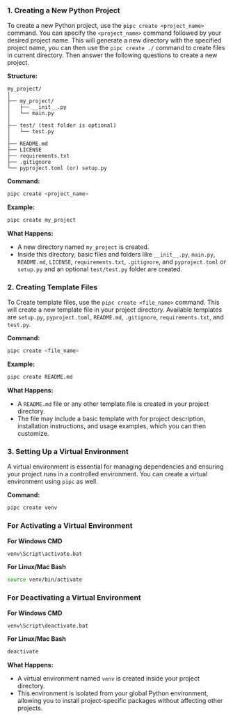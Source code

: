 ### 1. **Creating a New Python Project**
To create a new Python project, use the `pipc create <project_name>` command. You can specify the `<project_name>` command followed by your desired project name. This will generate a new directory with the specified project name, you can then use the `pipc create ./` command to create files in current directory. Then answer the following questions to create a new project.

**Structure:**
```
my_project/
│
├── my_project/
│   ├── __init__.py
│   └── main.py
│
├── test/ (test folder is optional)
│   └── test.py
│
├── README.md
├── LICENSE
├── requirements.txt
├── .gitignore
└── pyproject.toml (or) setup.py
```

**Command:**
```bash
pipc create <project_name>
```

**Example:**
```bash
pipc create my_project
```

**What Happens:**
- A new directory named `my_project` is created.
- Inside this directory, basic files and folders like `__init__.py`, `main.py`, `README.md`, `LICENSE`, `requirements.txt`, `.gitignore`, and `pyproject.toml` or `setup.py`  and an optional `test/test.py` folder are created.

### 2. **Creating Template Files**
To Create template files, use the `pipc create <file_name>` command. This will create a new template file in your project directory. Available templates are `setup.py`, `pyproject.toml`, `README.md`, `.gitignore`, `requirements.txt`, and `test.py`.

**Command:**
```bash
pipc create <file_name>
```

**Example:**
```bash
pipc create README.md
```

**What Happens:**
- A `README.md` file or any other template file is created in your project directory.
- The file may include a basic template with for project description, installation instructions, and usage examples, which you can then customize.



### 3. **Setting Up a Virtual Environment**
A virtual environment is essential for managing dependencies and ensuring your project runs in a controlled environment. You can create a virtual environment using `pipc` as well.

**Command:**
```bash
pipc create venv
```

### For Activating a Virtual Environment
**For Windows CMD**
```bash
venv\Script\activate.bat
```

**For Linux/Mac Bash**
```bash
source venv/bin/activate
```

### For Deactivating a Virtual Environment

**For Windows CMD**
```bash
venv\Script\deactivate.bat
```

**For Linux/Mac Bash**
```bash
deactivate
```

**What Happens:**
- A virtual environment named `venv` is created inside your project directory.
- This environment is isolated from your global Python environment, allowing you to install project-specific packages without affecting other projects.
